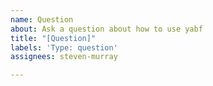 ```yaml
---
name: Question
about: Ask a question about how to use yabf
title: "[Question]"
labels: 'Type: question'
assignees: steven-murray

---
```


<!-- Please ask your question below. Please try to be as specific as you can, and provide information about your installed version of hmf and Python -->
